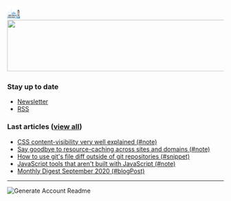 <img alt width="30" height="30" src="https://raw.githubusercontent.com/stefanjudis/stefanjudis/main/screenshot.png">

<div align="left">
  <img src="https://raw.githubusercontent.com/stefanjudis/stefanjudis/main/headline.svg" width="800" height="120">
</div>

### Stay up to date

- [Newsletter](https://www.stefanjudis.com/newsletter/)
- [RSS](https://www.stefanjudis.com/feeds/)

### Last articles ([view all](https://www.stefanjudis.com/blog/))

<!-- BLOG-POST-LIST:START -->
- [CSS content-visibility very well explained (#note)](https://www.stefanjudis.com/notes/css-content-visibility-very-well-explained/)
- [Say goodbye to resource-caching across sites and domains (#note)](https://www.stefanjudis.com/notes/say-goodbye-to-resource-caching-across-sites-and-domains/)
- [How to use git's file diff outside of git repositories (#snippet)](https://www.stefanjudis.com/snippets/how-to-use-gits-file-diff-outside-of-git-repositories/)
- [JavaScript tools that aren't built with JavaScript (#note)](https://www.stefanjudis.com/notes/javascript-tools-that-arent-built-with-javascript/)
- [Monthly Digest September 2020 (#blogPost)](https://www.stefanjudis.com/blog/monthly-digest-september-2020/)
<!-- BLOG-POST-LIST:END -->

---

![Generate Account Readme](https://github.com/stefanjudis/stefanjudis/workflows/Generate%20Account%20Readme/badge.svg)
